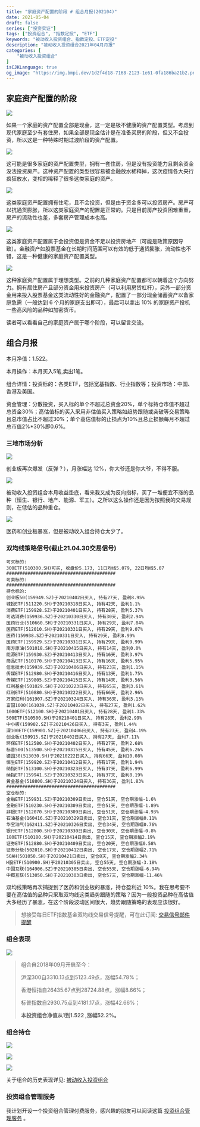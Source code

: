 ```yaml
---
title: "家庭资产配置的阶段 # 组合月报(202104)"
date: 2021-05-04
draft: false
series: ["投资实证"]
tags: ["投资组合", "指数定投", "ETF"]
keywords: "被动收入投资组合、指数定投、ETF定投"
description: "被动收入投资组合2021年04月月报"
categories: [
    "被动收入投资组合"
]
isCJKLanguage: true
og_image: "https://img.bmpi.dev/1d2f4d18-7168-2123-1e61-0fa186ba21b2.png"
---
```


## 家庭资产配置的阶段

![](https://img.bmpi.dev/5e384320-faad-e3ef-9ab5-4b024d25a99d.png)

如果一个家庭的资产配置全部是现金，这一定是极不健康的资产配置类型。考虑到现代家庭至少有套住房，如果全部是现金估计是在准备买房的阶段，但又不会投资，所以这是一种特殊时期过渡阶段的资产配置。

![](https://img.bmpi.dev/5426f332-fc55-ec86-66e9-67bbbbcc3510.png)

这可能是很多家庭的资产配置类型，拥有一套住房，但是没有投资能力且剩余资金没法投资房产。这种资产配置的类型很容易被金融放水稀释掉，这次疫情各大央行疯狂放水，变相的稀释了很多这类家庭的资产。

![](https://img.bmpi.dev/f2ab11a9-2802-c747-f048-78bd6a6ecfd9.png)

这类家庭资产配置拥有住宅，且不会投资，但是由于资金多可以投资房产。房产可以抗通货膨胀，所以这类家庭资产的配置是正常的。只是目前房产投资困难重重，房产的流动性也差，多套房产管理成本也高。

![](https://img.bmpi.dev/94130420-3f36-a163-df0d-c39813300d63.png)

这类家庭资产配置属于会投资但是资金不足以投资房地产（可能是政策原因导致）。金融资产如股票基金在长期时间范围可以有效的低于通货膨胀，流动性也不错，这是一种健康的家庭资产配置类型。

![](https://img.bmpi.dev/d7452e6c-d34a-985c-4cb9-b0917e388c90.png)

这种家庭资产配置属于理想类型。之前的几种家庭资产配置都可以朝着这个方向努力。拥有居住房产且部分资金用来投资房产（可以利用房贷杠杆），另外一部分资金用来投入股票基金这类流动性好的金融资产，配置了一部分现金储蓄资产以备家庭急需（一般达到 6 个月的家庭支出即可），最后可以拿出 10% 的家庭资产投机一些高风险的品种如加密货币。

读者可以看看自己的家庭资产属于哪个阶段，可以留言交流。
## 组合月报

本月净值：1.522。

本月操作：本月买入5笔,卖出1笔。

组合详情：投资标的：各类ETF，包括宽基指数、行业指数等；投资市场：中国、香港及美国。

资金管理：分散投资，买入标的单个不超过总资金20%，单个标持仓市值不超过总资金30%；高估值标的买入采用非估值买入策略如趋势跟随或突破等交易策略且总市值占比不超过30%；单个高估值标的止损点为10%且总止损额每月不超过总市值2%*30%即0.6%。

### 三地市场分析

![](https://img.bmpi.dev/d749586d-9fd4-388a-5081-630ba0ddf37c.png)

创业板再次爆发（反弹？），月涨幅达 12%，你大爷还是你大爷，不得不服。

![](https://img.bmpi.dev/4f76a87f-bf97-1668-cbf6-ff2524c2602f.png)

被动收入投资组合本月收益垫底，看来我又成为反向指标，买了一堆便宜不涨的品种（恒生、银行、地产、能源、军工）。之所以这么操作还是因为按照我的交易规则，在低估的品种重仓。

![](https://img.bmpi.dev/a8034d27-c3fa-d58a-55f9-f01f0cd2c400.png)

医药和创业板暴涨，但是被动收入组合持仓太少了。

### 双均线策略信号(截止21.04.30交易信号)

```
可买标的:
300ETF(510300.SH)可买, 收盘价5.173, 11日均线5.079, 22日均线5.07
#########################################
可卖标的:
#########################################
持仓标的:
创业板50(159949.SZ)于20210402日买入, 持有27天, 盈利8.95%
城投ETF(511220.SH)于20210318日买入, 持有42天, 盈利1.1%
消费ETF(159928.SZ)于20210401日买入, 持有28天, 盈利5.37%
可选消费(159936.SZ)于20210330日买入, 持有30天, 盈利2.94%
医药行业(510660.SH)于20210331日买入, 持有29天, 盈利7.84%
医药ETF(512010.SH)于20210331日买入, 持有29天, 盈利9.07%
医药(159938.SZ)于20210331日买入, 持有29天, 盈利8.99%
医药ETF(159929.SZ)于20210331日买入, 持有29天, 盈利9.99%
南方原油(501018.SH)于20210415日买入, 持有14天, 盈利0.0%
能源ETF(159930.SZ)于20210413日买入, 持有16天, 盈利3.97%
商品ETF(510170.SH)于20210413日买入, 持有16天, 盈利5.95%
信息技术(159939.SZ)于20210406日买入, 持有23天, 盈利1.15%
传媒ETF(512980.SH)于20210416日买入, 持有13天, 盈利1.75%
传媒ETF(159805.SZ)于20210415日买入, 持有14天, 盈利3.56%
红利基金(501029.SH)于20210223日买入, 持有65天, 盈利3.61%
红利ETF(510880.SH)于20210222日买入, 持有66天, 盈利2.96%
万家红利(161907.SZ)于20210324日买入, 持有36天, 盈利3.13%
富国1000(161039.SZ)于20210402日买入, 持有27天, 盈利1.62%
1000ETF(512100.SH)于20210401日买入, 持有28天, 盈利1.33%
500ETF(510500.SH)于20210401日买入, 持有28天, 盈利2.99%
中小板(159902.SZ)于20210426日买入, 持有3天, 盈利1.44%
深100ETF(159901.SZ)于20210406日买入, 持有23天, 盈利4.19%
创业板(159915.SZ)于20210402日买入, 持有27天, 盈利7.11%
环保ETF(512580.SH)于20210402日买入, 持有27天, 盈利2.68%
标普500(513500.SH)于20210315日买入, 持有45天, 盈利6.26%
德国30(513030.SH)于20210222日买入, 持有66天, 盈利10.08%
恒生ETF(159920.SZ)于20210412日买入, 持有17天, 盈利1.94%
纳指ETF(513100.SH)于20210323日买入, 持有37天, 盈利6.99%
纳指ETF(159941.SZ)于20210323日买入, 持有37天, 盈利8.19%
黄金基金(518800.SH)于20210324日买入, 持有36天, 盈利1.83%
#########################################
空仓标的:
金融ETF(159931.SZ)于20210309日卖出, 空仓51天, 空仓期涨幅-1.6%
金融ETF(510230.SH)于20210309日卖出, 空仓51天, 空仓期涨幅-1.89%
非银ETF(512070.SH)于20210309日卖出, 空仓51天, 空仓期涨幅-4.93%
石油基金(160416.SZ)于20210329日卖出, 空仓31天, 空仓期涨幅0.11%
华宝油气(162411.SZ)于20210326日卖出, 空仓34天, 空仓期涨幅0.76%
银行ETF(512800.SH)于20210330日卖出, 空仓30天, 空仓期涨幅-0.8%
180ETF(510180.SH)于20210414日卖出, 空仓15天, 空仓期涨幅2.19%
证券ETF(512880.SH)于20210409日卖出, 空仓20天, 空仓期涨幅0.58%
证券分级(502010.SH)于20210412日卖出, 空仓17天, 空仓期涨幅2.71%
50AH(501050.SH)于20210421日卖出, 空仓8天, 空仓期涨幅2.34%
H股ETF(510900.SH)于20210305日卖出, 空仓55天, 空仓期涨幅-3.18%
中国互联(164906.SZ)于20210305日卖出, 空仓55天, 空仓期涨幅-6.94%
中概互联(513050.SH)于20210303日卖出, 空仓57天, 空仓期涨幅-11.46%
```

双均线策略再次捕捉到了医药和创业板的暴涨，持仓盈利近 10%。我在思考要不要在高估值的品种只采取双均线这类趋势跟随的策略？因为一般投资品种在高估值大多经历了暴涨，在这个阶段波动区间很大，趋势跟随策略的表现应该很好。

> 想接受每日ETF指数基金双均线交易信号提醒，可在此订阅: [交易信号邮件提醒](https://money.i365.tech/)

### 组合表现

![](https://img.bmpi.dev/1d2f4d18-7168-2123-1e61-0fa186ba21b2.png)

> 组合自2018年09月开启至今：
> 
> 沪深300自3310.13点到5123.49点，涨幅54.78%；
> 
> 香港恒指自26435.67点到28724.88点，涨幅8.66%；
> 
> 标普指数自2930.75点到4181.17点，涨幅42.66%；
> 
> **本投资组合净值从1到1.522 ,涨幅52.2%。**
### 组合持仓

![](https://img.bmpi.dev/eb92ed1a-881d-a5c1-debe-e303a750fc83.png)

![](https://img.bmpi.dev/77d1c335-6082-3238-d2d6-aea98488818b.png)

![](https://img.bmpi.dev/e05bd0ba-6e9c-aad1-5d24-cf21540d9dd5.png)

关于组合的历史表现详见: [被动收入投资组合](https://www.notion.so/mdw/e0ed086e701a4d0aaa4839d2c7aa62ea)

### 投资组合管理服务

我计划开设一个投资组合管理付费服务，感兴趣的朋友可以阅读这篇 [投资组合管理服务](/invest/) 。

